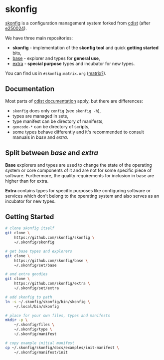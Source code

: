 # skonfig

[skonfig](https://skonfig.li) is a configuration management system forked from [cdist](https://cdi.st)
(after [e250024](https://code.ungleich.ch/ungleich-public/cdist/commit/e2500248f2ddc83129e77f2e6b8dffb64904dbae)).

We have three main repositories:

* **skonfig** - implementation of the **skonfig tool** and quick **getting started** bits,
* [base](https://github.com/skonfig/base) - explorer and types for **general use**,
* [extra](https://github.com/skonfig/extra) - **special purpose** types and incubator for new types.

You can find us in `#skonfig:matrix.org` ([matrix?](https://matrix.org/faq/)).

## Documentation

Most parts of [cdist documentation](https://www.cdi.st/manual/latest/) apply, but there are differences:

* `skonfig` does only `config` (see `skonfig -h`),
* types are managed in sets,
* type manifest can be directory of manifests,
* `gencode-*` can be directory of scripts,
* some types behave differently and it's recommended to consult manuals in *base* and *extra*.

## Split between *base* and *extra*

**Base** explorers and types are used to change the state of the operating
system or core components of it and are not for some specific piece of
software. Furthermore, the quality requirements for inclusion in base are
higher than for extra.

**Extra** contains types for specific purposes like configuring software or
services which don't belong to the operating system and also serves as an
incubator for new types.

## Getting Started

```sh
# clone skonfig itself
git clone \
    https://github.com/skonfig/skonfig \
    ~/.skonfig/skonfig

# get base types and explorers
git clone \
    https://github.com/skonfig/base \
    ~/.skonfig/set/base

# and extra goodies
git clone \
    https://github.com/skonfig/extra \
    ~/.skonfig/set/extra

# add skonfig to path
ln -s ~/.skonfig/skonfig/bin/skonfig \
    ~/.local/bin/skonfig

# place for your own files, types and manifests
mkdir -p \
    ~/.skonfig/files \
    ~/.skonfig/type \
    ~/.skonfig/manifest

# copy example initial manifest
cp ~/.skonfig/skonfig/docs/examples/init-manifest \
    ~/.skonfig/manifest/init
```
